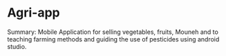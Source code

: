 # Agri-app
Summary: Mobile Application for selling vegetables, fruits, Mouneh and to teaching farming methods and guiding the use of pesticides using android studio.
